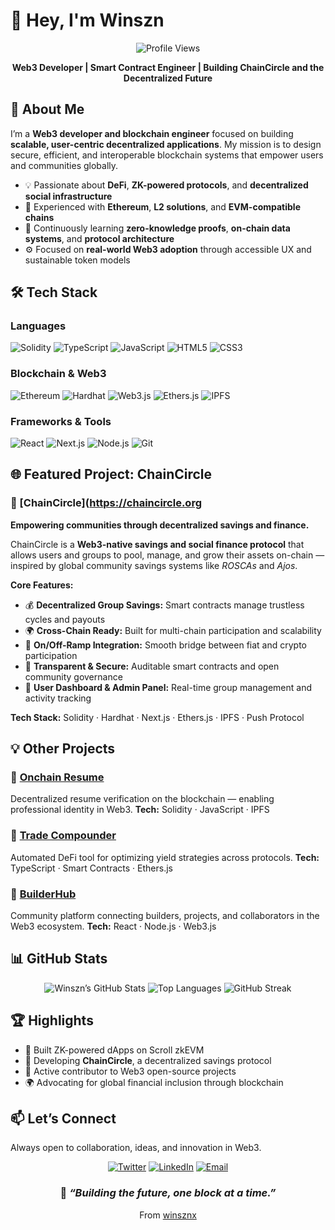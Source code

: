 # 👋 Hey, I'm Winszn

<div align="center">

![Profile Views](https://komarev.com/ghpvc/?username=winsznx\&color=blueviolet\&style=flat-square)

**Web3 Developer | Smart Contract Engineer | Building ChainCircle and the Decentralized Future**

</div>

## 🚀 About Me

I’m a **Web3 developer and blockchain engineer** focused on building **scalable, user-centric decentralized applications**. My mission is to design secure, efficient, and interoperable blockchain systems that empower users and communities globally.

* 💡 Passionate about **DeFi**, **ZK-powered protocols**, and **decentralized social infrastructure**
* 🧩 Experienced with **Ethereum**, **L2 solutions**, and **EVM-compatible chains**
* 🧠 Continuously learning **zero-knowledge proofs**, **on-chain data systems**, and **protocol architecture**
* ⚙️ Focused on **real-world Web3 adoption** through accessible UX and sustainable token models

## 🛠️ Tech Stack

### Languages

![Solidity](https://img.shields.io/badge/-Solidity-363636?style=flat-square\&logo=solidity\&logoColor=white)
![TypeScript](https://img.shields.io/badge/-TypeScript-3178C6?style=flat-square\&logo=typescript\&logoColor=white)
![JavaScript](https://img.shields.io/badge/-JavaScript-F7DF1E?style=flat-square\&logo=javascript\&logoColor=black)
![HTML5](https://img.shields.io/badge/-HTML5-E34F26?style=flat-square\&logo=html5\&logoColor=white)
![CSS3](https://img.shields.io/badge/-CSS3-1572B6?style=flat-square\&logo=css3\&logoColor=white)

### Blockchain & Web3

![Ethereum](https://img.shields.io/badge/-Ethereum-3C3C3D?style=flat-square\&logo=ethereum\&logoColor=white)
![Hardhat](https://img.shields.io/badge/-Hardhat-FFF100?style=flat-square\&logo=hardhat\&logoColor=black)
![Web3.js](https://img.shields.io/badge/-Web3.js-F16822?style=flat-square\&logo=web3.js\&logoColor=white)
![Ethers.js](https://img.shields.io/badge/-Ethers.js-2534A3?style=flat-square\&logo=ethers\&logoColor=white)
![IPFS](https://img.shields.io/badge/-IPFS-65C2CB?style=flat-square\&logo=ipfs\&logoColor=white)

### Frameworks & Tools

![React](https://img.shields.io/badge/-React-61DAFB?style=flat-square\&logo=react\&logoColor=black)
![Next.js](https://img.shields.io/badge/-Next.js-000000?style=flat-square\&logo=nextdotjs\&logoColor=white)
![Node.js](https://img.shields.io/badge/-Node.js-339933?style=flat-square\&logo=node.js\&logoColor=white)
![Git](https://img.shields.io/badge/-Git-F05032?style=flat-square\&logo=git\&logoColor=white)

## 🌐 Featured Project: **ChainCircle**

### 🔗 [ChainCircle](https://chaincircle.org

**Empowering communities through decentralized savings and finance.**

ChainCircle is a **Web3-native savings and social finance protocol** that allows users and groups to pool, manage, and grow their assets on-chain — inspired by global community savings systems like *ROSCAs* and *Ajos*.

**Core Features:**

* 💰 **Decentralized Group Savings:** Smart contracts manage trustless cycles and payouts
* 🌍 **Cross-Chain Ready:** Built for multi-chain participation and scalability
* 🏦 **On/Off-Ramp Integration:** Smooth bridge between fiat and crypto participation
* 🔐 **Transparent & Secure:** Auditable smart contracts and open community governance
* 📱 **User Dashboard & Admin Panel:** Real-time group management and activity tracking

**Tech Stack:** Solidity · Hardhat · Next.js · Ethers.js · IPFS · Push Protocol

## 💡 Other Projects

### 🧱 [Onchain Resume](https://github.com/winsznx/onchain-resume)

Decentralized resume verification on the blockchain — enabling professional identity in Web3.
**Tech:** Solidity · JavaScript · IPFS

### 🧰 [Trade Compounder](https://github.com/winsznx/trade-compounder)

Automated DeFi tool for optimizing yield strategies across protocols.
**Tech:** TypeScript · Smart Contracts · Ethers.js

### 👥 [BuilderHub](https://github.com/winsznx/builderhub)

Community platform connecting builders, projects, and collaborators in the Web3 ecosystem.
**Tech:** React · Node.js · Web3.js

## 📊 GitHub Stats

<div align="center">

![Winszn’s GitHub Stats](https://github-readme-stats.vercel.app/api?username=winsznx\&show_icons=true\&theme=tokyonight\&hide_border=true\&count_private=true)
![Top Languages](https://github-readme-stats.vercel.app/api/top-langs/?username=winsznx\&layout=compact\&theme=tokyonight\&hide_border=true)
![GitHub Streak](https://github-readme-streak-stats.herokuapp.com/?user=winsznx\&theme=tokyonight\&hide_border=true)

</div>

## 🏆 Highlights

* 🧠 Built ZK-powered dApps on Scroll zkEVM
* 🚀 Developing **ChainCircle**, a decentralized savings protocol
* 💼 Active contributor to Web3 open-source projects
* 🌍 Advocating for global financial inclusion through blockchain

## 📫 Let’s Connect

Always open to collaboration, ideas, and innovation in Web3.

<div align="center">

[![Twitter](https://img.shields.io/badge/-Twitter-1DA1F2?style=flat-square\&logo=twitter\&logoColor=white)](https://twitter.com/winsznx)
[![LinkedIn](https://img.shields.io/badge/-LinkedIn-0A66C2?style=flat-square\&logo=linkedin\&logoColor=white)](https://linkedin.com/in/winsznx)
[![Email](https://img.shields.io/badge/-Email-D14836?style=flat-square\&logo=gmail\&logoColor=white)](mailto:your.email@example.com)

</div>

<div align="center">

### 💭 *“Building the future, one block at a time.”*

From [winsznx](https://github.com/winsznx)

</div>
